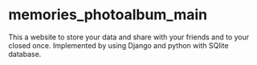 # memories_photoalbum_main
This a website to store your data and share with your friends and to your closed once.
Implemented by using Django and python with SQlite database.
